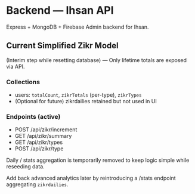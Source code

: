 # Backend — Ihsan API

Express + MongoDB + Firebase Admin backend for Ihsan.

## Current Simplified Zikr Model

(Interim step while resetting database) — Only lifetime totals are exposed via API.

### Collections

- users: `totalCount`, `zikrTotals` (per-type), `zikrTypes`
- (Optional for future) zikrdailies retained but not used in UI

### Endpoints (active)

- POST /api/zikr/increment
- GET /api/zikr/summary
- GET /api/zikr/types
- POST /api/zikr/type

Daily / stats aggregation is temporarily removed to keep logic simple while reseeding data.

Add back advanced analytics later by reintroducing a /stats endpoint aggregating `zikrdailies`.
